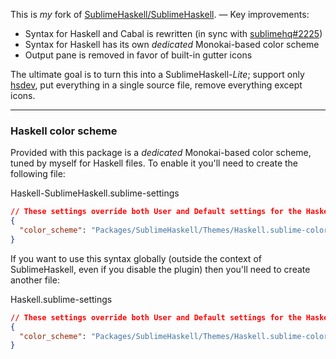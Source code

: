 This is *my* fork of [SublimeHaskell/SublimeHaskell][SublimeHaskell/SublimeHaskell]. — Key improvements:

- Syntax for Haskell and Cabal is rewritten (in sync with [sublimehq#2225][sublimehq#2225])
- Syntax for Haskell has its own *dedicated* Monokai-based color scheme
- Output pane is removed in favor of built-in gutter icons

The ultimate goal is to turn this into a SublimeHaskell-*Lite*; support only [hsdev][hsdev], put everything in a single source file, remove everything except icons.

---

### Haskell color scheme

Provided with this package is a *dedicated* Monokai-based color scheme, tuned by myself for Haskell files. To enable it you'll need to create the following file:

Haskell-SublimeHaskell.sublime-settings

```json
// These settings override both User and Default settings for the Haskell-SublimeHaskell syntax
{
  "color_scheme": "Packages/SublimeHaskell/Themes/Haskell.sublime-color-scheme"
}
```

If you want to use this syntax globally (outside the context of SublimeHaskell, even if you disable the plugin) then you'll need to create another file:

Haskell.sublime-settings

```json
// These settings override both User and Default settings for the Haskell syntax
{
  "color_scheme": "Packages/SublimeHaskell/Themes/Haskell.sublime-color-scheme"
}
```

[SublimeHaskell/SublimeHaskell]:
  https://github.com/SublimeHaskell/SublimeHaskell
[sublimehq#2225]:
  https://github.com/sublimehq/Packages/pull/2225
[hsdev]:
  https://github.com/mvoidex/hsdev

